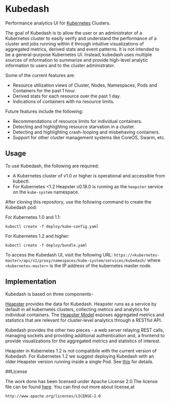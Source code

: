 # Kubedash
Performance analytics UI for [Kubernetes](http://github.com/GoogleCloudPlatform/kubernetes) Clusters.

The goal of Kubedash is to allow the user or an administrator of a Kubernetes cluster to easily verify and understand the performance of a cluster and jobs running within it through intuitive visualizations of aggregated metrics, derived stats and event patterns.
It is not intended to be a general-purpose Kubernetes UI.
Instead, kubedash uses multiple sources of information to summarize and provide high-level analytic information to users and to the cluster administrator.

Some of the current features are:
- Resource utilization views of Cluster, Nodes, Namespaces, Pods and Containers for the past 1 hour.
- Derived stats for each resource over the past 1 day.
- Indications of containers with no resource limits.

Future features include the following:
- Recommendations of resource limits for individual containers.
- Detecting and highlighting resource starvation in a cluster.
- Detecting and highlighting crash-looping and misbehaving containers.
- Support for other cluster management systems like CoreOS, Swarm, etc.

## Usage

To use Kubedash, the following are required:
- A Kubernetes cluster of v1.0 or higher is operational and accessible from kubectl.
- For Kubernetes <1.2 Heapster v0.18.0 is running as the `heapster` service on the `kube-system` namespace.

After cloning this repository, use the following command to create the Kubedash pod:

For Kubernetes 1.0 and 1.1:

`kubectl create -f deploy/kube-config.yaml`

For Kubernetes 1.2 and higher:

`kubectl create -f deploy/bundle.yaml`

To access the Kubedash UI, visit the following URL: `https://<kubernetes-master>/api/v1/proxy/namespaces/kube-system/services/kubedash/`
where `<kubernetes-master>` is the IP address of the kubernetes master node.

## Implementation

Kubedash is based on three components-

[Heapster](http://github.com/kubernetes/heapster) provides the data for Kubedash.
Heapster runs as a service by default in all kubernetes clusters, collecting metrics and analytics for individual containers.
The [Heapster Model](https://github.com/kubernetes/heapster/blob/master/docs/model.md) exposes aggregated metrics and statistics that are relevant for cluster-level analytics through a RESTful API.

Kubedash provides the other two pieces - a web server relaying REST calls, managing sockets and providing additional authentication and, a frontend to provide visualizations for the aggregated metrics and statistics of interest.

Heapster in Kubernetes 1.2 is not compatibile with the current version of Kubedash. For Kubernetes 1.2 we suggest deploying Kubedash
with an older Heapster version running inside a single Pod. See [this](deploy/bundle.yaml) for details.

##License

  The work done has been licensed under Apache License 2.0.The license file can be found
  [here](https://github.com/kubernetes/kubedash/blob/master/LICENSE).
  You can find out more about license,at
  
    http://www.apache.org/licenses/LICENSE-2.0
